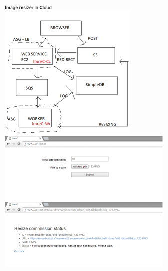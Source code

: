 <b>Im</b>age <b>re</b>sizer in <b>C</b>loud  
<img src="architecture.png?raw=true" alt="ImreC architecture">  
<img src="screenshot1.PNG?raw=true" alt="ImreC-Cc screenshot1" width="650">  
<img src="screenshot2.PNG?raw=true" alt="ImreC-Wr screenshot2" width="650">
